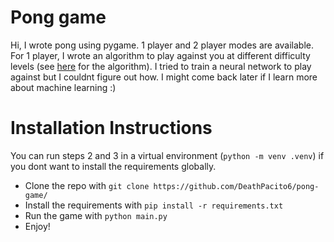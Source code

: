 # Pong game
Hi, I wrote pong using pygame. 1 player and 2 player modes are available. 
For 1 player, I wrote an algorithm to play against you at different difficulty levels (see [here](https://github.com/DeathPacito6/pong-game/blob/master/GameComponents/AlgorithmBrain.py#L76) for the algorithm).
I tried to train a neural network to play against but I couldnt figure out how. I might come back later if I learn more about machine learning :)

# Installation Instructions
 You can run steps 2 and 3 in a virtual environment (`python -m venv .venv`) if you dont want to install the requirements globally.

- Clone the repo with `git clone https://github.com/DeathPacito6/pong-game/`
- Install the requirements with `pip install -r requirements.txt`
- Run the game with `python main.py`
- Enjoy!
